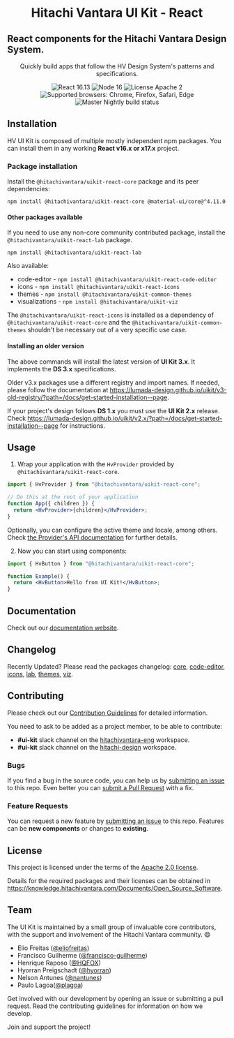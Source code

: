 <h1 align="center">Hitachi Vantara UI Kit - React</h1>

## React components for the Hitachi Vantara Design System.

<div align="center">

Quickly build apps that follow the HV Design System's patterns and specifications.

![React 16.13](https://img.shields.io/badge/react-^16.13.1-blue.svg)
![Node 16](https://img.shields.io/badge/node-16.13.1-brightgreen.svg)
![License Apache 2](https://img.shields.io/badge/license-Apache%202-blue.svg)
![Supported browsers: Chrome, Firefox, Safari, Edge](https://img.shields.io/badge/plataforms-chrome%20%7C%20firefox%20%7C%20safari%20%7C%20edge-blue.svg)
<br>
![Master Nightly build status](https://github.com/lumada-design/hv-uikit-react/workflows/Master%20Nightly/badge.svg)

</div>

## Installation

HV UI Kit is composed of multiple mostly independent npm packages. You can install them in any working **React v16.x or x17.x** project.

### Package installation

Install the `@hitachivantara/uikit-react-core` package and its peer dependencies:

```shell
npm install @hitachivantara/uikit-react-core @material-ui/core@^4.11.0
```

#### Other packages available

If you need to use any non-core community contributed package, install the `@hitachivantara/uikit-react-lab` package.

```shell
npm install @hitachivantara/uikit-react-lab
```

Also available:

- code-editor - `npm install @hitachivantara/uikit-react-code-editor`
- icons - `npm install @hitachivantara/uikit-react-icons`
- themes - `npm install @hitachivantara/uikit-common-themes`
- visualizations - `npm install @hitachivantara/uikit-viz`

The `@hitachivantara/uikit-react-icons` is installed as a dependency of `@hitachivantara/uikit-react-core` and the `@hitachivantara/uikit-common-themes` shouldn't be necessary out of a very specific use case.

#### Installing an older version

The above commands will install the latest version of **UI Kit 3.x**. It implements the **DS 3.x** specifications.

Older v3.x packages use a different registry and import names. If needed, please follow the documentation at https://lumada-design.github.io/uikit/v3-old-registry/?path=/docs/get-started-installation--page.

If your project's design follows **DS 1.x** you must use the **UI Kit 2.x** release. Check https://lumada-design.github.io/uikit/v2.x/?path=/docs/get-started-installation--page for instructions.

## Usage

1. Wrap your application with the `HvProvider` provided by
   `@hitachivantara/uikit-react-core`.

```jsx
import { HvProvider } from "@hitachivantara/uikit-react-core";

// Do this at the root of your application
function App({ children }) {
  return <HvProvider>{children}</HvProvider>;
}
```

Optionally, you can configure the active theme and locale, among others.
Check [the Provider's API documentation](https://lumada-design.github.io/uikit/master/?path=/docs/foundation-provider--main) for further details.

2. Now you can start using components:

```jsx
import { HvButton } from "@hitachivantara/uikit-react-core";

function Example() {
  return <HvButton>Hello from UI Kit!</HvButton>;
}
```

## Documentation

Check out our [documentation website](https://lumada-design.github.io/uikit/master/).

## Changelog

Recently Updated? Please read the packages changelog: [core](/packages/core/CHANGELOG.md), [code-editor](/packages/code-editor/CHANGELOG.md), [icons](/packages/icons/CHANGELOG.md), [lab](/packages/lab/CHANGELOG.md), [themes](/packages/themes/CHANGELOG.md), [viz](/packages/viz/CHANGELOG.md).

## Contributing

Please check out our [Contribution Guidelines](/CONTRIBUTING.md) for detailed information.

You need to ask to be added as a project member, to be able to contribute:

- **#ui-kit** slack channel on the [hitachivantara-eng](https://hitachivantara-eng.slack.com/messages/CFY74GK6G) workspace.
- **#ui-kit** slack channel on the [hitachi-design](https://hitachi-design.slack.com/messages/CGC1E37J9/) workspace.

### Bugs

If you find a bug in the source code, you can help us by [submitting an issue](/CONTRIBUTING.md#submitting-an-issue) to this repo.
Even better you can [submit a Pull Request](/CONTRIBUTING.md#submitting-a-pull-request) with a fix.

### Feature Requests

You can request a new feature by [submitting an issue](/CONTRIBUTING.md#submitting-an-issue) to this repo.
Features can be **new components** or changes to **existing**.

## License

This project is licensed under the terms of the [Apache 2.0 license](/LICENSE.md).

Details for the required packages and their licenses can be obtained in https://knowledge.hitachivantara.com/Documents/Open_Source_Software.

## Team

The UI Kit is maintained by a small group of invaluable core contributors, with the support and involvement of the Hitachi Vantara community. 😄

- Elio Freitas ([@eliofreitas](https://github.com/eliofreitas))
- Francisco Guilherme ([@francisco-guilherme](https://github.com/francisco-guilherme))
- Henrique Raposo ([@HQFOX](https://github.com/HQFOX))
- Hyorran Preigschadt ([@hyorran](https://github.com/hyorran))
- Nelson Antunes ([@nantunes](https://github.com/nantunes))
- Paulo Lagoa([@plagoa](https://github.com/plagoa))

Get involved with our development by opening an issue or submitting a pull request. Read the contributing guidelines for information on how we develop.

Join and support the project!
